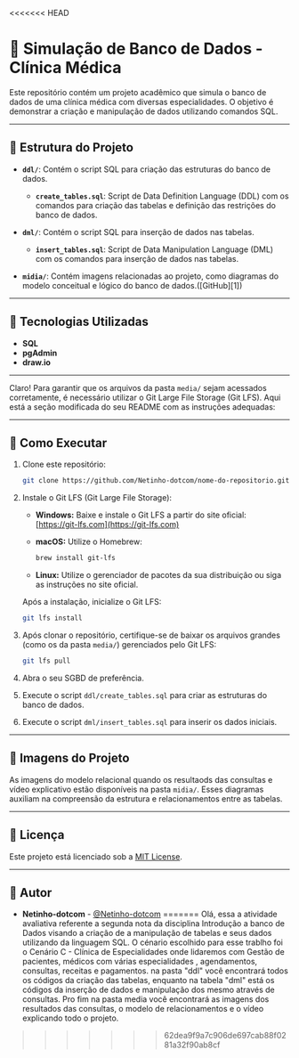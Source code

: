 <<<<<<< HEAD
# 🏥 Simulação de Banco de Dados - Clínica Médica

Este repositório contém um projeto acadêmico que simula o banco de dados de uma clínica médica com diversas especialidades. O objetivo é demonstrar a criação e manipulação de dados utilizando comandos SQL.

---

## 📁 Estrutura do Projeto

* **`ddl/`**: Contém o script SQL para criação das estruturas do banco de dados.

  * **`create_tables.sql`**: Script de Data Definition Language (DDL) com os comandos para criação das tabelas e definição das restrições do banco de dados.
* **`dml/`**: Contém o script SQL para inserção de dados nas tabelas.

  * **`insert_tables.sql`**: Script de Data Manipulation Language (DML) com os comandos para inserção de dados nas tabelas.
* **`midia/`**: Contém imagens relacionadas ao projeto, como diagramas do modelo conceitual e lógico do banco de dados.([GitHub][1])

---

## 🧰 Tecnologias Utilizadas

* **SQL**
* **pgAdmin**
* **draw\.io**

---

Claro! Para garantir que os arquivos da pasta `media/` sejam acessados corretamente, é necessário utilizar o Git Large File Storage (Git LFS). Aqui está a seção modificada do seu README com as instruções adequadas:

---

## 🚀 Como Executar

1. Clone este repositório:

   ```bash
   git clone https://github.com/Netinho-dotcom/nome-do-repositorio.git
   ```

2. Instale o Git LFS (Git Large File Storage):

   * **Windows:** Baixe e instale o Git LFS a partir do site oficial: [https://git-lfs.com](https://git-lfs.com)
   * **macOS:** Utilize o Homebrew:

     ```bash
     brew install git-lfs
     ```
   * **Linux:** Utilize o gerenciador de pacotes da sua distribuição ou siga as instruções no site oficial.

   Após a instalação, inicialize o Git LFS:

   ```bash
   git lfs install
   ```

3. Após clonar o repositório, certifique-se de baixar os arquivos grandes (como os da pasta `media/`) gerenciados pelo Git LFS:

   ```bash
   git lfs pull
   ```

4. Abra o seu SGBD de preferência.

5. Execute o script `ddl/create_tables.sql` para criar as estruturas do banco de dados.

6. Execute o script `dml/insert_tables.sql` para inserir os dados iniciais.


---

## 📸 Imagens do Projeto

As imagens do modelo relacional quando os resultaods das consultas e vídeo explicativo estão disponíveis na pasta `midia/`. Esses diagramas auxiliam na compreensão da estrutura e relacionamentos entre as tabelas.

---

## 📄 Licença

Este projeto está licenciado sob a [MIT License](LICENSE).

---

## 👤 Autor

* **Netinho-dotcom** - [@Netinho-dotcom](https://github.com/Netinho-dotcom)
=======
Olá, essa a atividade avaliativa referente a segunda nota da disciplina Introdução a banco de Dados visando a criação de a manipulação de tabelas e seus dados utilizando da linguagem SQL. O cénario escolhido para esse trablho foi o Cenário C - Clínica de Especialidades onde lidaremos com Gestão de pacientes, médicos com várias especialidades , agendamentos, consultas, receitas e pagamentos.
na pasta "ddl" você encontrará todos os códigos da criação das tabelas, enquanto na tabela "dml" está os códigos da inserção de dados e manipulação dos mesmo através de consultas. Pro fim na pasta media você encontrará as imagens dos resultados das consultas, o modelo de relacionamentos e o vídeo explicando todo o projeto.
>>>>>>> 62dea9f9a7c906de697cab88f0281a32f90ab8cf
